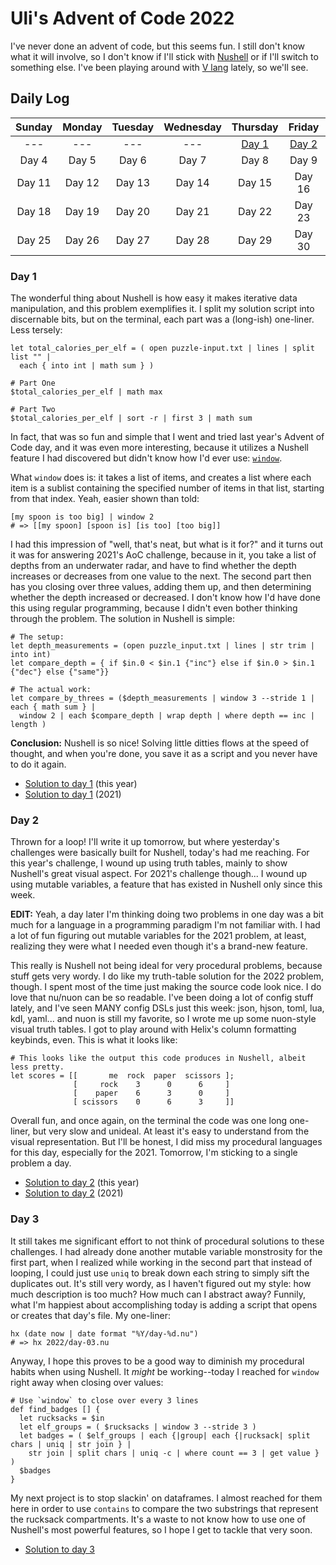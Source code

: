 # Uli's Advent of Code 2022

I've never done an advent of code, but this seems fun. I still don't know what it will involve, so I don't know if I'll stick with [Nushell](https://www.nushell.sh/) or if I'll switch to something else. I've been playing around with [V lang](https://vlang.io/) lately, so we'll see.

## Daily Log

| Sunday | Monday | Tuesday | Wednesday | Thursday | Friday | Saturday |
| :---: | :---: | :---: | :---: | :---: | :---: | :---: |
| --- | --- | --- | --- | [Day 1](https://github.com/UliTroyo/advent-of-code#day-1) |[Day 2](https://github.com/UliTroyo/advent-of-code#day-2) | [Day 3](https://github.com/UliTroyo/advent-of-code#day-3) |
| Day 4 | Day 5 | Day 6 | Day 7 | Day 8 | Day 9 | Day 10 |
| Day 11 | Day 12 | Day 13 | Day 14 | Day 15 | Day 16 | Day 17 |
| Day 18 | Day 19 | Day 20 | Day 21 | Day 22 | Day 23 | Day 24 |
| Day 25 | Day 26 | Day 27 | Day 28 | Day 29 | Day 30 | Day 31 |

### Day 1

The wonderful thing about Nushell is how easy it makes iterative data manipulation, and this problem exemplifies it. I split my solution script into discernable bits, but on the terminal, each part was a (long-ish) one-liner. Less tersely:

```nu
let total_calories_per_elf = ( open puzzle-input.txt | lines | split list "" |
  each { into int | math sum } )

# Part One
$total_calories_per_elf | math max

# Part Two
$total_calories_per_elf | sort -r | first 3 | math sum
```

In fact, that was so fun and simple that I went and tried last year's Advent of Code day, and it was even more interesting, because it utilizes a Nushell feature I had discovered but didn't know how I'd ever use: [`window`](https://www.nushell.sh/book/commands/window.html).

What `window` does is: it takes a list of items, and creates a list where each item is a sublist containing the specified number of items in that list, starting from that index. Yeah, easier shown than told:

```nu
[my spoon is too big] | window 2
# => [[my spoon] [spoon is] [is too] [too big]]
```

I had this impression of "well, that's neat, but what is it for?" and it turns out it was for answering 2021's AoC challenge, because in it, you take a list of depths from an underwater radar, and have to find whether the depth increases or decreases from one value to the next. The second part then has you closing over three values, adding them up, and then determining whether the depth increased or decreased. I don't know how I'd have done this using regular programming, because I didn't even bother thinking through the problem. The solution in Nushell is simple:

```nu
# The setup:
let depth_measurements = (open puzzle_input.txt | lines | str trim | into int)
let compare_depth = { if $in.0 < $in.1 {"inc"} else if $in.0 > $in.1 {"dec"} else {"same"}}

# The actual work:
let compare_by_threes = ($depth_measurements | window 3 --stride 1 | each { math sum } |
  window 2 | each $compare_depth | wrap depth | where depth == inc | length )
```

**Conclusion:** Nushell is so nice! Solving little ditties flows at the speed of thought, and when you're done, you save it as a script and you never have to do it again.

- [Solution to day 1](https://github.com/UliTroyo/advent-of-code/blob/main/2022/day-01.nu) (this year)
- [Solution to day 1](https://github.com/UliTroyo/advent-of-code/blob/main/2021/day-01.nu) (2021)

### Day 2

Thrown for a loop! I'll write it up tomorrow, but where yesterday's challenges were basically built for Nushell, today's had me reaching. For this year's challenge, I wound up using truth tables, mainly to show Nushell's  great visual aspect. For 2021's challenge though... I wound up using mutable variables, a feature that has existed in Nushell only since this week.

**EDIT:** Yeah, a day later I'm thinking doing two problems in one day was a bit much for a language in a programming paradigm I'm not familiar with. I had a lot of fun figuring out mutable variables for the 2021 problem, at least, realizing they were what I needed even though it's a brand-new feature.

This really is Nushell not being ideal for very procedural problems, because stuff gets very wordy. I do like my truth-table solution for the 2022 problem, though. I spent most of the time just making the source code look nice. I do love that nu/nuon can be so readable. I've been doing a lot of config stuff lately, and I've seen MANY config DSLs just this week: json, hjson, toml, lua, kdl, yaml... and nuon is still my favorite, so I wrote me up some nuon-style visual truth tables. I got to play around with Helix's column formatting keybinds, even. This is what it looks like:

```nu
# This looks like the output this code produces in Nushell, albeit less pretty.
let scores = [[       me  rock  paper  scissors ];
              [     rock    3      0      6     ]
              [    paper    6      3      0     ]
              [ scissors    0      6      3     ]]
```
Overall fun, and once again, on the terminal the code was one long one-liner, but very slow and unideal. At least it's easy to understand from the visual representation. But I'll be honest, I did miss my procedural languages for this day, especially for the 2021. Tomorrow, I'm sticking to a single problem a day.

- [Solution to day 2](https://github.com/UliTroyo/advent-of-code/blob/main/2022/day-02.nu) (this year)
- [Solution to day 2](https://github.com/UliTroyo/advent-of-code/blob/main/2021/day-02.nu) (2021)

### Day 3

It still takes me significant effort to not think of procedural solutions to these challenges. I had already done another mutable variable monstrosity for the first part, when I realized while working in the second part that instead of looping, I could just use `uniq` to break down each string to simply sift the duplicates out. It's still very wordy, as I haven't figured out my style: how much description is too much? How much can I abstract away? Funnily, what I'm happiest about accomplishing today is adding a script that opens or creates that day's file. My one-liner:

```nu
hx (date now | date format "%Y/day-%d.nu")
# => hx 2022/day-03.nu
```

Anyway, I hope this proves to be a good way to diminish my procedural habits when using Nushell. It _might_ be working--today I reached for `window` right away when closing over values:

```nu
# Use `window` to close over every 3 lines
def find_badges [] {
  let rucksacks = $in
  let elf_groups = ( $rucksacks | window 3 --stride 3 )
  let badges = ( $elf_groups | each {|group| each {|rucksack| split chars | uniq | str join } |
    str join | split chars | uniq -c | where count == 3 | get value } )
  $badges
}
```

My next project is to stop slackin' on dataframes. I almost reached for them here in order to use `contains` to compare the two substrings that represent the rucksack compartments. It's a waste to not know how to use one of Nushell's most powerful features, so I hope I get to tackle that very soon.

- [Solution to day 3](https://github.com/UliTroyo/advent-of-code/blob/main/2022/day-03.nu)
